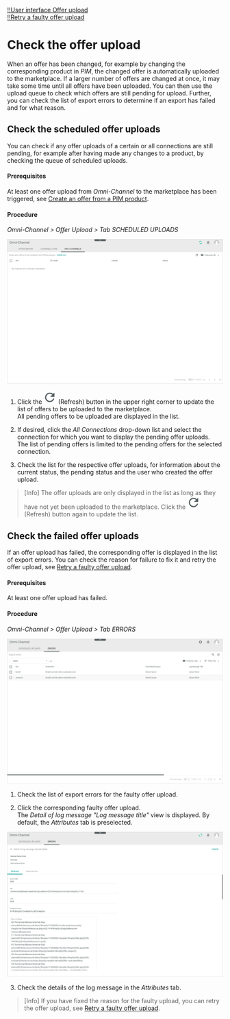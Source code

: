 [!!User interface Offer upload](../UserInterface/03_OfferUpload.md)   
[!!Retry a faulty offer upload](../Troubleshooting/01_RetryFaultyUpload.md)


# Check the offer upload

When an offer has been changed, for example by changing the corresponding product in *PIM*, the changed offer is automatically uploaded to the marketplace. If a larger number of offers are changed at once, it may take some time until all offers have been uploaded. You can then use the upload queue to check which offers are still pending for upload. Further, you can check the list of export errors to determine if an export has failed and for what reason.    

## Check the scheduled offer uploads

You can check if any offer uploads of a certain or all connections are still pending, for example after having made any changes to a product, by checking the queue of scheduled uploads.

[comment]: <> (upload = übertrag aus channels zu marktplatz?)

#### Prerequisites

At least one offer upload from *Omni-Channel* to the marketplace has been triggered, see [Create an offer from a PIM product](#create-an-offer-from-a-pim-product).

#### Procedure

*Omni-Channel > Offer Upload > Tab SCHEDULED UPLOADS*

![PIMChannels](../../Assets/Screenshots/Channels/OfferImport/PIMChannels.png "[PIMChannels]")

1. Click the ![Refresh](../../Assets/Icons/Refresh01.png "[Refresh]") (Refresh) button in the upper right corner to update the list of offers to be uploaded to the marketplace.   
  All pending offers to be uploaded are displayed in the list.

2. If desired, click the *All Connections* drop-down list and select the connection
 for which you want to display the pending offer uploads.   
 The list of pending offers is limited to the pending offers for the selected connection.

3. Check the list for the respective offer uploads, for information about the current status, the pending status and the user who created the offer upload.   

  > [Info] The offer uploads are only displayed in the list as long as they have not yet been uploaded to the marketplace. Click the ![Refresh](../../Assets/Icons/Refresh01.png "[Refresh]") (Refresh) button again to update the list.   



## Check the failed offer uploads

If an offer upload has failed, the corresponding offer is displayed in the list of export errors. You can check the reason for failure to fix it and retry the offer upload, see [Retry a faulty offer upload](../Troubleshooting/01_RetryFaultyUpload.md).

#### Prerequisites

At least one offer upload has failed.

#### Procedure

*Omni-Channel > Offer Upload > Tab ERRORS*

![Export errors](../../Assets/Screenshots/Channels/OfferUpload/ExportErrors.png "[Export errors]")

1. Check the list of export errors for the faulty offer upload.

2. Click the corresponding faulty offer upload.   
  The *Detail of log message "Log message title"* view is displayed. By default, the *Attributes* tab is preselected.

  ![Detail of log message](../../Assets/Screenshots/Channels/OfferUpload/DetailLogMessage.png "[Detail of log message]")

3. Check the details of the log message in the *Attributes* tab.

  > [Info] If you have fixed the reason for the faulty upload, you can retry the offer upload, see [Retry a faulty offer upload](../Troubleshooting/01_RetryFaultyUpload.md).
